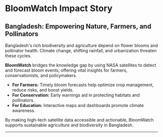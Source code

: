 # BloomWatch Impact Story

## Bangladesh: Empowering Nature, Farmers, and Pollinators

Bangladesh's rich biodiversity and agriculture depend on flower blooms and pollinator health. Climate change, shifting rainfall, and urbanization threaten these cycles.

**BloomWatch** bridges the knowledge gap by using NASA satellites to detect and forecast bloom events, offering vital insights for farmers, conservationists, and policymakers.

- **For Farmers:** Timely bloom forecasts help optimize crop management, reduce risks, and boost yields.
- **For Conservation:** Early warnings aid in protecting habitats and pollinators.
- **For Education:** Interactive maps and dashboards promote climate awareness.

By making high-tech satellite data accessible and actionable, BloomWatch supports sustainable agriculture and biodiversity in Bangladesh.

---